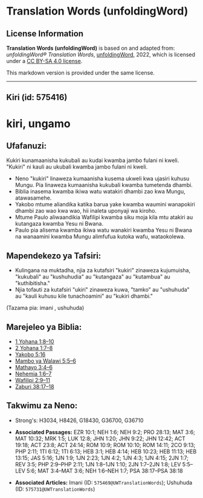 # Translation Words (unfoldingWord)

## License Information

**Translation Words (unfoldingWord)** is based on and adapted from: _unfoldingWord® Translation Words_, [unfoldingWord](https://unfoldingword.org/utw), 2022, which is licensed under a [CC BY-SA 4.0 license](https://creativecommons.org/licenses/by-sa/4.0/legalcode.en).

This markdown version is provided under the same license.



--------------------------------

## Kiri (id: 575416)

kiri, ungamo
============

Ufafanuzi:
----------

Kukiri kunamaanisha kukubali au kudai kwamba jambo fulani ni kweli. "Kukiri" ni kauli au ukubali kwamba jambo fulani ni kweli.

* Neno "kukiri" linaweza kumaanisha kusema ukweli kwa ujasiri kuhusu Mungu. Pia linaweza kumaanisha kukubali kwamba tumetenda dhambi.
* Biblia inasema kwamba ikiwa watu watakiri dhambi zao kwa Mungu, atawasamehe.
* Yakobo mtume aliandika katika barua yake kwamba waumini wanapokiri dhambi zao wao kwa wao, hii inaleta uponyaji wa kiroho.
* Mtume Paulo aliwaandikia Wafilipi kwamba siku moja kila mtu atakiri au kutangaza kwamba Yesu ni Bwana.
* Paulo pia alisema kwamba ikiwa watu wanakiri kwamba Yesu ni Bwana na wanaamini kwamba Mungu alimfufua kutoka wafu, wataokolewa.

Mapendekezo ya Tafsiri:
-----------------------

* Kulingana na muktadha, njia za kutafsiri "kukiri" zinaweza kujumuisha, "kukubali" au "kushuhudia" au "kutangaza" au "kutambua" au "kuthibitisha."
* Njia tofauti za kutafsiri "ukiri" zinaweza kuwa, "tamko" au "ushuhuda" au "kauli kuhusu kile tunachoamini" au "kukiri dhambi."

(Tazama pia: imani , ushuhuda)

Marejeleo ya Biblia:
--------------------

* [1 Yohana 1:8–10](https://ref.ly/1John1:8-1John1:10)
* [2 Yohana 1:7–8](https://ref.ly/2John1:7-2John1:8)
* [Yakobo 5:16](https://ref.ly/Jas5:16)
* [Mambo ya Walawi 5:5–6](https://ref.ly/Lev5:5-Lev5:6)
* [Mathayo 3:4–6](https://ref.ly/Matt3:4-Matt3:6)
* [Nehemia 1:6–7](https://ref.ly/Neh1:6-Neh1:7)
* [Wafilipi 2:9–11](https://ref.ly/Phil2:9-Phil2:11)
* [Zaburi 38:17–18](https://ref.ly/Ps38:17-Ps38:18)

Takwimu za Neno:
----------------

* Strong's: H3034, H8426, G18430, G36700, G36710

* **Associated Passages:** EZR 10:1; NEH 1:6; NEH 9:2; PRO 28:13; MAT 3:6; MAT 10:32; MRK 1:5; LUK 12:8; JHN 1:20; JHN 9:22; JHN 12:42; ACT 19:18; ACT 23:8; ACT 24:14; ROM 10:9; ROM 10:10; ROM 14:11; 2CO 9:13; PHP 2:11; 1TI 6:12; 1TI 6:13; HEB 3:1; HEB 4:14; HEB 10:23; HEB 11:13; HEB 13:15; JAS 5:16; 1JN 1:9; 1JN 2:23; 1JN 4:2; 1JN 4:3; 1JN 4:15; 2JN 1:7; REV 3:5; PHP 2:9–PHP 2:11; 1JN 1:8–1JN 1:10; 2JN 1:7–2JN 1:8; LEV 5:5–LEV 5:6; MAT 3:4–MAT 3:6; NEH 1:6–NEH 1:7; PSA 38:17–PSA 38:18
* **Associated Articles:** Imani (ID: `575469@UWTranslationWords`); Ushuhuda (ID: `575731@UWTranslationWords`)

